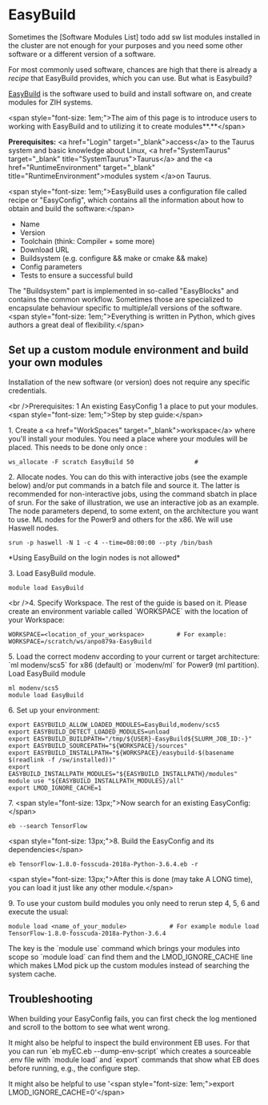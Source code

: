 # EasyBuild

Sometimes the [Software Modules List] todo add sw list modules installed in the cluster are not
enough for your purposes and you need some other software or a different version of a software.

For most commonly used software, chances are high that there is already a *recipe* that EasyBuild
provides, which you can use. But what is Easybuild?

[EasyBuild](https://easybuilders.github.io/easybuild/) is the software used to build and install
software on, and create modules for ZIH systems.

\<span style="font-size: 1em;">The aim of this page is to introduce
users to working with EasyBuild and to utilizing it to create
modules**.**\</span>

**Prerequisites:** \<a href="Login" target="\_blank">access\</a> to the
Taurus system and basic knowledge about Linux, \<a href="SystemTaurus"
target="\_blank" title="SystemTaurus">Taurus\</a> and the \<a
href="RuntimeEnvironment" target="\_blank"
title="RuntimeEnvironment">modules system \</a>on Taurus.

\<span style="font-size: 1em;">EasyBuild uses a configuration file
called recipe or "EasyConfig", which contains all the information about
how to obtain and build the software:\</span>

-   Name
-   Version
-   Toolchain (think: Compiler + some more)
-   Download URL
-   Buildsystem (e.g. configure && make or cmake && make)
-   Config parameters
-   Tests to ensure a successful build

The "Buildsystem" part is implemented in so-called "EasyBlocks" and
contains the common workflow. Sometimes those are specialized to
encapsulate behaviour specific to multiple/all versions of the software.
\<span style="font-size: 1em;">Everything is written in Python, which
gives authors a great deal of flexibility.\</span>

## Set up a custom module environment and build your own modules

Installation of the new software (or version) does not require any
specific credentials.

\<br />Prerequisites: 1 An existing EasyConfig 1 a place to put your
modules. \<span style="font-size: 1em;">Step by step guide:\</span>

1\. Create a \<a href="WorkSpaces" target="\_blank">workspace\</a> where
you'll install your modules. You need a place where your modules will be
placed. This needs to be done only once :

    ws_allocate -F scratch EasyBuild 50                 #

2\. Allocate nodes. You can do this with interactive jobs (see the
example below) and/or put commands in a batch file and source it. The
latter is recommended for non-interactive jobs, using the command sbatch
in place of srun. For the sake of illustration, we use an interactive
job as an example. The node parameters depend, to some extent, on the
architecture you want to use. ML nodes for the Power9 and others for the
x86. We will use Haswell nodes.

    srun -p haswell -N 1 -c 4 --time=08:00:00 --pty /bin/bash

\*Using EasyBuild on the login nodes is not allowed\*

3\. Load EasyBuild module.

    module load EasyBuild

\<br />4. Specify Workspace. The rest of the guide is based on it.
Please create an environment variable called \`WORKSPACE\` with the
location of your Workspace:

    WORKSPACE=<location_of_your_workspace>         # For example: WORKSPACE=/scratch/ws/anpo879a-EasyBuild

5\. Load the correct modenv according to your current or target
architecture: \`ml modenv/scs5\` for x86 (default) or \`modenv/ml\` for
Power9 (ml partition). Load EasyBuild module

    ml modenv/scs5
    module load EasyBuild

6\. Set up your environment:

    export EASYBUILD_ALLOW_LOADED_MODULES=EasyBuild,modenv/scs5
    export EASYBUILD_DETECT_LOADED_MODULES=unload
    export EASYBUILD_BUILDPATH="/tmp/${USER}-EasyBuild${SLURM_JOB_ID:-}"
    export EASYBUILD_SOURCEPATH="${WORKSPACE}/sources"
    export EASYBUILD_INSTALLPATH="${WORKSPACE}/easybuild-$(basename $(readlink -f /sw/installed))"
    export EASYBUILD_INSTALLPATH_MODULES="${EASYBUILD_INSTALLPATH}/modules"
    module use "${EASYBUILD_INSTALLPATH_MODULES}/all"
    export LMOD_IGNORE_CACHE=1

7\. \<span style="font-size: 13px;">Now search for an existing
EasyConfig: \</span>

    eb --search TensorFlow

\<span style="font-size: 13px;">8. Build the EasyConfig and its
dependencies\</span>

    eb TensorFlow-1.8.0-fosscuda-2018a-Python-3.6.4.eb -r

\<span style="font-size: 13px;">After this is done (may take A LONG
time), you can load it just like any other module.\</span>

9\. To use your custom build modules you only need to rerun step 4, 5, 6
and execute the usual:

    module load <name_of_your_module>            # For example module load TensorFlow-1.8.0-fosscuda-2018a-Python-3.6.4

The key is the \`module use\` command which brings your modules into
scope so \`module load\` can find them and the LMOD_IGNORE_CACHE line
which makes LMod pick up the custom modules instead of searching the
system cache.

## Troubleshooting

When building your EasyConfig fails, you can first check the log
mentioned and scroll to the bottom to see what went wrong.

It might also be helpful to inspect the build environment EB uses. For
that you can run \`eb myEC.eb --dump-env-script\` which creates a
sourceable .env file with \`module load\` and \`export\` commands that
show what EB does before running, e.g., the configure step.

It might also be helpful to use '\<span style="font-size: 1em;">export
LMOD_IGNORE_CACHE=0'\</span>
